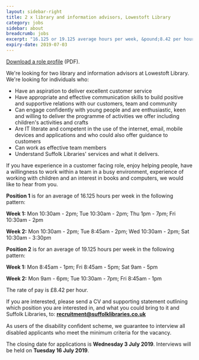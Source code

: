 ```yaml
---
layout: sidebar-right
title: 2 x library and information advisors, Lowestoft Library
category: jobs
sidebar: about
breadcrumb: jobs
excerpt: "16.125 or 19.125 average hours per week, &pound;8.42 per hour, closing date Wed 3 July."
expiry-date: 2019-07-03
---
```


[Download a role profile](/assets/pdf/library-and-information-advisor-may-2019.pdf) (PDF).

We're looking for two library and information advisors at Lowestoft Library. We're looking for individuals who:

- Have an aspiration to deliver excellent customer service
- Have appropriate and effective communication skills to build positive and supportive relations with our customers, team and community
- Can engage confidently with young people and are enthusiastic, keen and willing to deliver the programme of activities we offer including children's activities and crafts
- Are IT literate and competent in the use of the internet, email, mobile devices and applications and who could also offer guidance to customers
- Can work as effective team members
- Understand Suffolk Libraries' services and what it delivers.

If you have experience in a customer facing role, enjoy helping people, have a willingness to work within a team in a busy environment, experience of working with children and an interest in books and computers, we would like to hear from you.

**Position 1** is for an average of 16.125 hours per week in the following pattern:

**Week 1:** Mon 10:30am - 2pm; Tue 10:30am - 2pm; Thu 1pm - 7pm; Fri 10:30am - 2pm

**Week 2:** Mon 10:30am - 2pm; Tue 8:45am - 2pm; Wed 10:30am - 2pm; Sat 10:30am - 3:30pm

**Position 2** is for an average of 19.125 hours per week in the following pattern:

**Week 1:** Mon 8:45am - 1pm; Fri 8:45am - 5pm; Sat 9am - 5pm

**Week 2:** Mon 9am - 6pm; Tue 10:30am - 7pm; Fri 8:45am - 1pm

The rate of pay is &pound;8.42 per hour.

If you are interested, please send a CV and supporting statement outlining which position you are interested in, and what you could bring to it and Suffolk Libraries, to: **recruitment@suffolklibraries.co.uk**

As users of the disability conﬁdent scheme, we guarantee to interview all disabled applicants who meet the minimum criteria for the vacancy.

The closing date for applications is **Wednesday 3 July 2019**. Interviews will be held on **Tuesday 16 July 2019**.
